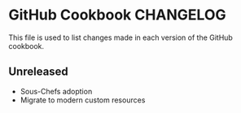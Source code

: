 # GitHub Cookbook CHANGELOG

This file is used to list changes made in each version of the GitHub cookbook.

## Unreleased

- Sous-Chefs adoption
- Migrate to modern custom resources

